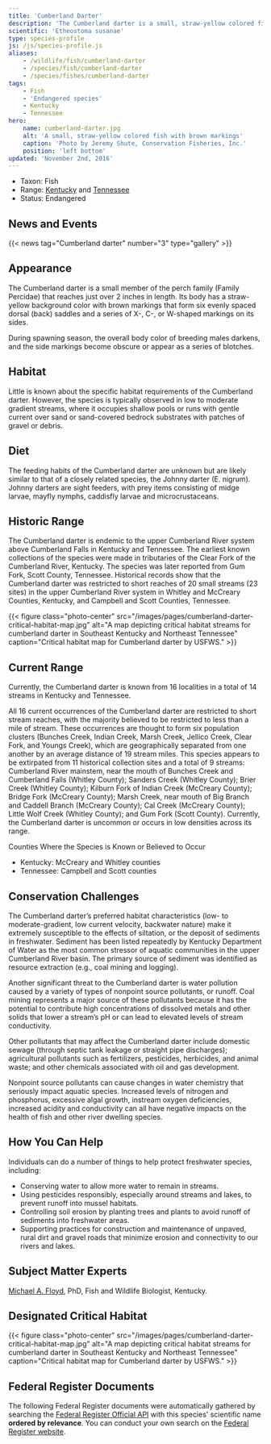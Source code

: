 ```yaml
---
title: 'Cumberland Darter'
description: 'The Cumberland darter is a small, straw-yellow colored fish with brown markings found in 14 streams in Kentucky and Tennessee. It is protected as an endangered species and is threatened primarily by water pollution.'
scientific: 'Etheostoma susanae'
type: species-profile
js: /js/species-profile.js
aliases:
    - /wildlife/fish/cumberland-darter
    - /species/fish/cumberland-darter
    - /species/fishes/cumberland-darter
tags:
    - Fish
    - 'Endangered species'
    - Kentucky
    - Tennessee
hero:
    name: cumberland-darter.jpg
    alt: 'A small, straw-yellow colored fish with brown markings'
    caption: 'Photo by Jeremy Shute, Conservation Fisheries, Inc.'
    position: 'left bottom'
updated: 'November 2nd, 2016'
---
```


- Taxon: Fish
- Range: [Kentucky](/kentucky) and [Tennessee](/tennessee)
- Status: Endangered

## News and Events
{{< news tag="Cumberland darter" number="3" type="gallery" >}}

## Appearance

The Cumberland darter is a small member of the perch family (Family Percidae) that reaches just over 2 inches in length. Its body has a straw-yellow background color with brown markings that form six evenly spaced dorsal (back) saddles and a series of X-, C-, or W-shaped markings on its sides.

During spawning season, the overall body color of breeding males darkens, and the side markings become obscure or appear as a series of blotches.

## Habitat

Little is known about the specific habitat requirements of the Cumberland darter. However, the species is typically observed in low to moderate gradient streams, where it occupies shallow pools or runs with gentle current over sand or sand-covered bedrock substrates with patches of gravel or debris.

## Diet

The feeding habits of the Cumberland darter are unknown but are likely similar to that of a closely related species, the Johnny darter (E. nigrum). Johnny darters are sight feeders, with prey items consisting of midge larvae, mayfly nymphs, caddisfly larvae and microcrustaceans.

## Historic Range

The Cumberland darter is endemic to the upper Cumberland River system above Cumberland Falls in Kentucky and Tennessee. The earliest known collections of the species were made in tributaries of the Clear Fork of the Cumberland River, Kentucky. The species was later reported from Gum Fork, Scott County, Tennessee. Historical records show that the Cumberland darter was restricted to short reaches of 20 small streams (23 sites) in the upper Cumberland River system in Whitley and McCreary Counties, Kentucky, and Campbell and Scott Counties, Tennessee.

{{< figure class="photo-center" src="/images/pages/cumberland-darter-critical-habitat-map.jpg" alt="A map depicting critical habitat streams for cumberland darter in Southeast Kentucky and Northeast Tennessee" caption="Critical habitat map for Cumberland darter by USFWS." >}}

## Current Range

Currently, the Cumberland darter is known from 16 localities in a total of 14 streams in Kentucky and Tennessee.

All 16 current occurrences of the Cumberland darter are restricted to short stream reaches, with the majority believed to be restricted to less than a mile of stream. These occurrences are thought to form six population clusters (Bunches Creek, Indian Creek, Marsh Creek, Jellico Creek, Clear Fork, and Youngs Creek), which are geographically separated from one another by an average distance of 19 stream miles. This species appears to be extirpated from 11 historical collection sites and a total of 9 streams: Cumberland River mainstem, near the mouth of Bunches Creek and Cumberland Falls (Whitley County); Sanders Creek (Whitley County); Brier Creek (Whitley County); Kilburn Fork of Indian Creek (McCreary County); Bridge Fork (McCreary County); Marsh Creek, near mouth of Big Branch and Caddell Branch (McCreary County); Cal Creek (McCreary County); Little Wolf Creek (Whitley County); and Gum Fork (Scott County). Currently, the Cumberland darter is uncommon or occurs in low densities across its range.

Counties Where the Species is Known or Believed to Occur

- Kentucky: McCreary and Whitley counties
- Tennessee: Campbell and Scott counties

## Conservation Challenges

The Cumberland darter’s preferred habitat characteristics (low- to moderate-gradient, low current velocity, backwater nature) make it extremely susceptible to the effects of siltation, or the deposit of sediments in freshwater. Sediment has been listed repeatedly by Kentucky Department of Water as the most common stressor of aquatic communities in the upper Cumberland River basin. The primary source of sediment was identified as resource extraction (e.g., coal mining and logging).

Another significant threat to the Cumberland darter is water pollution caused by a variety of types of nonpoint source pollutants, or runoff. Coal mining represents a major source of these pollutants because it has the potential to contribute high concentrations of dissolved metals and other solids that lower a stream’s pH or can lead to elevated levels of stream conductivity.

Other pollutants that may affect the Cumberland darter include domestic sewage (through septic tank leakage or straight pipe discharges); agricultural pollutants such as fertilizers, pesticides, herbicides, and animal waste; and other chemicals associated with oil and gas development.

Nonpoint source pollutants can cause changes in water chemistry that seriously impact aquatic species. Increased levels of nitrogen and phosphorus, excessive algal growth, instream oxygen deficiencies, increased acidity and conductivity can all have negative impacts on the health of fish and other river dwelling species.

## How You Can Help

Individuals can do a number of things to help protect freshwater species, including:
- Conserving water to allow more water to remain in streams.
- Using pesticides responsibly, especially around streams and lakes, to prevent runoff into mussel habitats.
- Controlling soil erosion by planting trees and plants to avoid runoff of sediments into freshwater areas.
- Supporting practices for construction and maintenance of unpaved, rural dirt and gravel roads that minimize erosion and connectivity to our rivers and lakes.

## Subject Matter Experts
[Michael A. Floyd](mailto:mike_floyd@fws.gov?subject=Cumberland+darter), PhD, Fish and Wildlife Biologist, Kentucky.

## Designated Critical Habitat

{{< figure class="photo-center" src="/images/pages/cumberland-darter-critical-habitat-map.jpg" alt="A map depicting critical habitat streams for cumberland darter in Southeast Kentucky and Northeast Tennessee" caption="Critical habitat map for Cumberland darter by USFWS." >}}

## Federal Register Documents

The following Federal Register documents were automatically gathered by searching the [Federal Register Official API](https://www.federalregister.gov/blog/learn/developers) with this species' scientific name **ordered by relevance**. You can conduct your own search on the [Federal Register website](https://www.federalregister.gov/articles/search).
